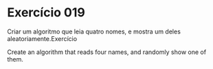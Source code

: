 # Exercício 019
Criar um algoritmo que leia quatro nomes, e mostra um deles aleatoriamente.Exercício

Create an algorithm that reads four names, and randomly show one of them.